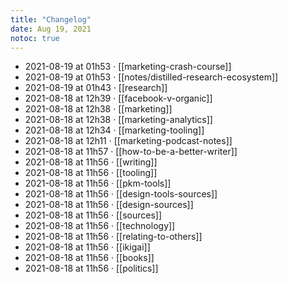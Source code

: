 ```yaml
---
title: "Changelog"
date: Aug 19, 2021
notoc: true
---
```


- 2021-08-19 at 01h53 · [[marketing-crash-course]]
- 2021-08-19 at 01h53 · [[notes/distilled-research-ecosystem]]
- 2021-08-19 at 01h43 · [[research]]
- 2021-08-18 at 12h39 · [[facebook-v-organic]]
- 2021-08-18 at 12h38 · [[marketing]]
- 2021-08-18 at 12h38 · [[marketing-analytics]]
- 2021-08-18 at 12h34 · [[marketing-tooling]]
- 2021-08-18 at 12h11 · [[marketing-podcast-notes]]
- 2021-08-18 at 11h57 · [[how-to-be-a-better-writer]]
- 2021-08-18 at 11h56 · [[writing]]
- 2021-08-18 at 11h56 · [[tooling]]
- 2021-08-18 at 11h56 · [[pkm-tools]]
- 2021-08-18 at 11h56 · [[design-tools-sources]]
- 2021-08-18 at 11h56 · [[design-sources]]
- 2021-08-18 at 11h56 · [[sources]]
- 2021-08-18 at 11h56 · [[technology]]
- 2021-08-18 at 11h56 · [[relating-to-others]]
- 2021-08-18 at 11h56 · [[ikigai]]
- 2021-08-18 at 11h56 · [[books]]
- 2021-08-18 at 11h56 · [[politics]]
